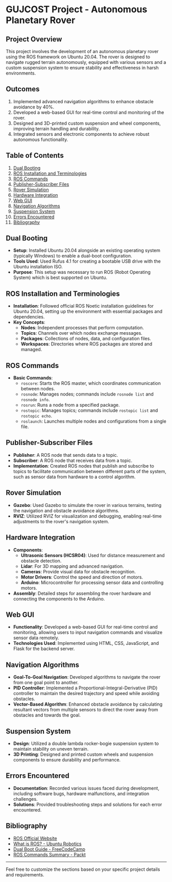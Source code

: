 # GUJCOST Project - Autonomous Planetary Rover

## Project Overview

This project involves the development of an autonomous planetary rover using the ROS framework on Ubuntu 20.04. The rover is designed to navigate rugged terrain autonomously, equipped with various sensors and a custom suspension system to ensure stability and effectiveness in harsh environments.

## Outcomes

1. Implemented advanced navigation algorithms to enhance obstacle avoidance by 40%.
2. Developed a web-based GUI for real-time control and monitoring of the rover.
3. Designed and 3D-printed custom suspension and wheel components, improving terrain handling and durability.
4. Integrated sensors and electronic components to achieve robust autonomous functionality.

## Table of Contents

1. [Dual Booting](#dual-booting)
2. [ROS Installation and Terminologies](#ros-installation-and-terminologies)
3. [ROS Commands](#ros-commands)
4. [Publisher-Subscriber Files](#publisher-subscriber-files)
5. [Rover Simulation](#rover-simulation)
6. [Hardware Integration](#hardware-integration)
7. [Web GUI](#web-gui)
8. [Navigation Algorithms](#navigation-algorithms)
9. [Suspension System](#suspension-system)
10. [Errors Encountered](#errors-encountered)
11. [Bibliography](#bibliography)

## Dual Booting

- **Setup**: Installed Ubuntu 20.04 alongside an existing operating system (typically Windows) to enable a dual-boot configuration.
- **Tools Used**: Used Rufus 4.1 for creating a bootable USB drive with the Ubuntu installation ISO.
- **Purpose**: This setup was necessary to run ROS (Robot Operating System) which is best supported on Ubuntu.

## ROS Installation and Terminologies

- **Installation**: Followed official ROS Noetic installation guidelines for Ubuntu 20.04, setting up the environment with essential packages and dependencies.
- **Key Concepts**:
  - **Nodes**: Independent processes that perform computation.
  - **Topics**: Channels over which nodes exchange messages.
  - **Packages**: Collections of nodes, data, and configuration files.
  - **Workspaces**: Directories where ROS packages are stored and managed.

## ROS Commands

- **Basic Commands**:
  - `roscore`: Starts the ROS master, which coordinates communication between nodes.
  - `rosnode`: Manages nodes; commands include `rosnode list` and `rosnode info`.
  - `rosrun`: Runs a node from a specified package.
  - `rostopic`: Manages topics; commands include `rostopic list` and `rostopic echo`.
  - `roslaunch`: Launches multiple nodes and configurations from a single file.

## Publisher-Subscriber Files

- **Publisher**: A ROS node that sends data to a topic.
- **Subscriber**: A ROS node that receives data from a topic.
- **Implementation**: Created ROS nodes that publish and subscribe to topics to facilitate communication between different parts of the system, such as sensor data from hardware to a control algorithm.

## Rover Simulation

- **Gazebo**: Used Gazebo to simulate the rover in various terrains, testing the navigation and obstacle avoidance algorithms.
- **RVIZ**: Utilized RVIZ for visualization and debugging, enabling real-time adjustments to the rover's navigation system.

## Hardware Integration

- **Components**:
  - **Ultrasonic Sensors (HCSR04)**: Used for distance measurement and obstacle detection.
  - **Lidar**: For 3D mapping and advanced navigation.
  - **Cameras**: Provide visual data for obstacle recognition.
  - **Motor Drivers**: Control the speed and direction of motors.
  - **Arduino**: Microcontroller for processing sensor data and controlling motors.
- **Assembly**: Detailed steps for assembling the rover hardware and connecting the components to the Arduino.

## Web GUI

- **Functionality**: Developed a web-based GUI for real-time control and monitoring, allowing users to input navigation commands and visualize sensor data remotely.
- **Technologies Used**: Implemented using HTML, CSS, JavaScript, and Flask for the backend server.

## Navigation Algorithms

- **Goal-To-Goal Navigation**: Developed algorithms to navigate the rover from one goal point to another.
- **PID Controller**: Implemented a Proportional-Integral-Derivative (PID) controller to maintain the desired trajectory and speed while avoiding obstacles.
- **Vector-Based Algorithm**: Enhanced obstacle avoidance by calculating resultant vectors from multiple sensors to direct the rover away from obstacles and towards the goal.

## Suspension System

- **Design**: Utilized a double lambda rocker-bogie suspension system to maintain stability on uneven terrain.
- **3D Printing**: Designed and printed custom wheels and suspension components to ensure durability and performance.

## Errors Encountered

- **Documentation**: Recorded various issues faced during development, including software bugs, hardware malfunctions, and integration challenges.
- **Solutions**: Provided troubleshooting steps and solutions for each error encountered.

## Bibliography

- [ROS Official Website](https://www.ros.org/)
- [What is ROS? - Ubuntu Robotics](https://ubuntu.com/robotics/what-is-ros)
- [Dual Boot Guide - FreeCodeCamp](https://www.freecodecamp.org/news/how-to-dual-boot-any-linux-distribution-with-windows/)
- [ROS Commands Summary - Packt](https://subscription.packtpub.com/book/iot-and-hardware/9781788479592/1/ch01lvl1sec15/ros-commands-summary)

---

Feel free to customize the sections based on your specific project details and requirements.
